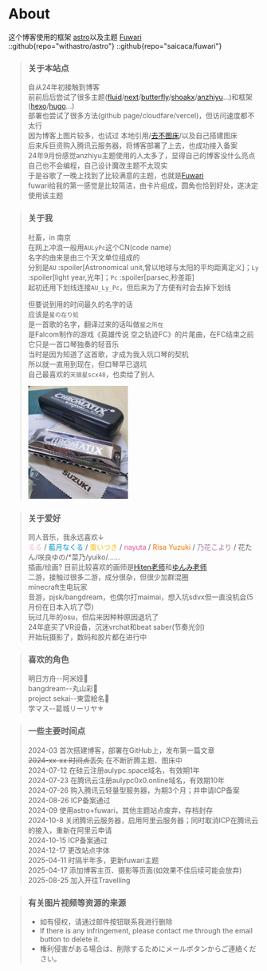 # About
这个博客使用的框架 [astro](https://github.com/withastro/astro)以及主题 [Fuwari](https://github.com/saicaca/fuwari)  
::github{repo="withastro/astro"}
::github{repo="saicaca/fuwari"}

> ### 关于本站点
> 自从24年初接触到博客  
> 前前后后尝试了很多主题([fluid](https://github.com/fluid-dev/hexo-theme-fluid)/[next](https://github.com/next-theme/hexo-theme-next)/[butterfly](https://github.com/jerryc127/hexo-theme-butterfly)/[shoakx](https://github.com/theme-shoka-x/hexo-theme-shokaX)/[anzhiyu](https://github.com/anzhiyu-c/hexo-theme-anzhiyu)...)和框架([hexo](https://github.com/hexojs/hexo)/[hugo](https://github.com/gohugoio/hugo)...)  
> 部署也尝试了很多方法(github page/cloudfare/vercel)，但访问速度都不太行  
> 因为博客上图片较多，也试过 本地引用/[去不图床](https://7bu.top/)/以及自己搭建图床  
> 后来斥巨资购入腾讯云服务器，将博客部署了上去，也成功接入备案  
> 24年9月份感觉anzhiyu主题使用的人太多了，显得自己的博客没什么亮点  
> 自己也不会编程，自己设计魔改主题不太现实  
> 于是谷歌了一晚上找到了比较满意的主题，也就是[Fuwari](https://github.com/saicaca/fuwari)  
> fuwari给我的第一感觉是比较简洁，由卡片组成，圆角也恰到好处，遂决定使用该主题  

> ### 关于我
> 社畜，in 南京  
> 在网上冲浪一般用``AULyPc``这个CN(code name)  
> 名字的由来是由三个天文单位组成的  
> 分别是``AU`` :spoiler[Astronomical unit,曾以地球与太阳的平均距离定义]；``Ly`` :spoiler[light year,光年]；``Pc`` :spoiler[parsec,秒差距]  
> 起初还用下划线连接``AU_Ly_Pc``，但后来为了方便有时会去掉下划线  
> 
> 但要说到用的时间最久的名字的话  
> 应该是``星の在り処``  
> 是一首歌的名字，翻译过来的话叫做``星之所在``  
> 是Falcom制作的游戏《英雄传说 空之轨迹FC》的片尾曲，在FC结束之前它只是一首口琴独奏的轻音乐  
> 当时是因为知道了这首歌，才成为我入坑口琴的契机  
> 所以就一直用到现在，但口琴早已退坑  
> 自己最喜欢的``天狼星scx48``，也卖给了别人  
> <td><img src="https://raw.githubusercontent.com/AULyPc1/aulypc_fuwari_blog/main/picture/mypic/data/system/scx48.jpg" border=0 width=200 height=""></td>
<!--
> 
> 大学时进入同人音乐这个坑x，后面一起参加过几次live以及线下团建活动  
> 和许多同好见面，为了方便称呼又用了``spy``这个代号  
> 由来很简单，是我真实名字的首字母组合，很巧合(ba爱丽丝:"wc，盒!")  
> 
> 后来因为我头像一直是[阿米娅](https://zh.moegirl.org.cn/zh-hans/%E9%98%BF%E7%B1%B3%E5%A8%85)这个角色  
> 所以直接以我头像的角色，以`` 兔兔 ``来称呼我了  
-->
> ### 关于爱好
> 同人音乐，我永远喜欢↓  
> <span  style="color:#eebbcb; "> るる </span>/
<span  style="color:#0094c8; "> 藍月なくる </span>/
<span  style="color:#f7c114; "> 棗いつき </span>/
<span  style="color:#e95295; "> nayuta </span>/
<span  style="color:#ee7800; "> Risa Yuzuki </span>/
<span  style="color:#a779a0; "> 乃花こより </span>/
花たん/咲良ゆの/*菜乃/yuiko/......  
> 插画/绘画? 目前比较喜欢的画师是[Hiten老师](https://x.com/HitenKei/)和[ゆんみ老师](https://x.com/yunmi_0527/)  
> 二游，接触过很多二游，成分很杂，但很少加群混圈  
> minecraft生电玩家  
> 音游，pjsk/bangdream，也偶尔打maimai，想入坑sdvx但一直没机会(5月份在日本入坑了😇)  
> 玩过几年的osu，但后来因种种原因退坑了  
> 24年底买了VR设备，沉迷vrchat和beat saber(节奏光剑)  
> 开始玩摄影了，数码和胶片都在进行中  

> ### 喜欢的角色
> 明日方舟--阿米娅🐰  
> bangdream--丸山彩🌸  
> project sekai--東雲絵名🎨  
> 学マス--葛城リーリヤ⚜️  

> ### 一些主要时间点
> 2024-03 首次搭建博客，部署在GitHub上，发布第一篇文章  
> ~~2024-xx-xx 时间点丢失~~ 在不断折腾主题、图床中  
> 2024-07-12 在硅云注册aulypc.space域名，有效期1年  
> 2024-07-23 在腾讯云注册aulypc0x0.online域名，有效期10年  
> 2024-07-26 购入腾讯云轻量型服务器，为期3个月；并申请ICP备案  
> 2024-08-26 ICP备案通过  
> 2024-09 使用astro+fuwari，其他主题站点废弃，存档封存  
> 2024-10-8 关闭腾讯云服务器，启用阿里云服务器；同时取消ICP在腾讯云的接入，重新在阿里云申请  
> 2024-10-15 ICP备案通过  
> 2024-12-17 更改站点字体  
> 2025-04-11 时隔半年多，更新fuwari主题  
> 2025-04-17 添加博客主页、摄影等页面(如效果不佳后续可能会放弃)  
> 2025-08-25 加入开往Travelling  

> ### 有关图片视频等资源的来源
> - 如有侵权，请通过邮件按钮联系我进行删除
> - If there is any infringement, please contact me through the email button to delete it.
> - 権利侵害がある場合は、削除するためにメールボタンからご連絡ください。
<!-- > - (banner)[葛城リーリヤ](https://www.youtube.com/watch?v=X56QfFhKXEU) by [へちま[twitter]](https://x.com/hechima10040)
> - (头像/avatar)[Amiya](https://x.com/sia_Job00/status/1224709687179956228) by [sia/しあ[twitter]](https://x.com/sia_Job00) [sia/しあ[pixiv]](https://www.pixiv.net/users/35950308)-->